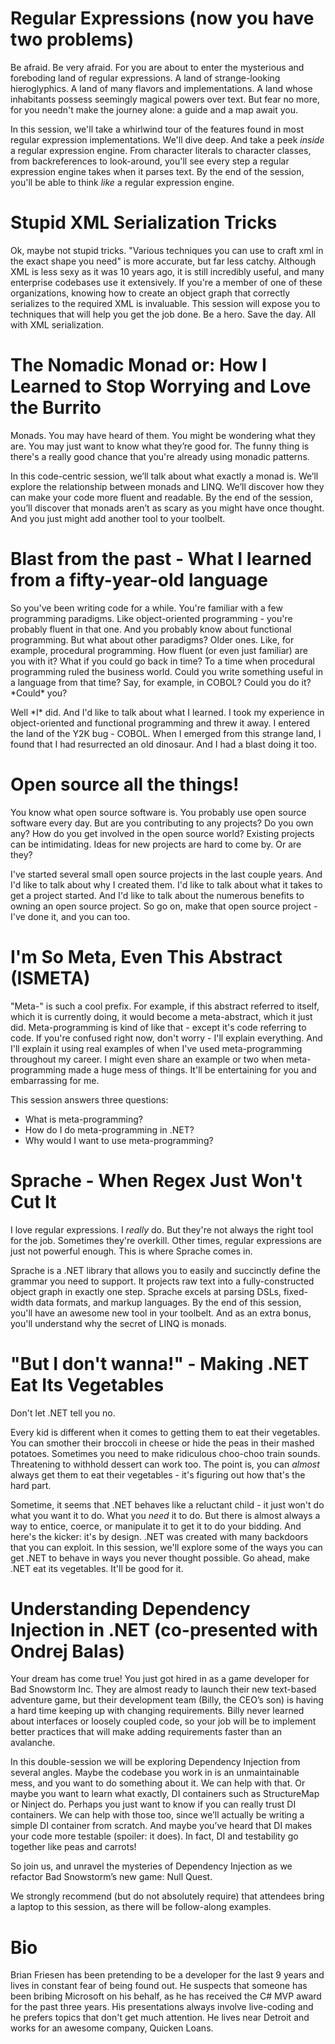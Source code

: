 Regular Expressions (now you have two problems)
=================================================

Be afraid. Be very afraid. For you are about to enter the mysterious and foreboding land of regular expressions. A land of strange-looking hieroglyphics. A land of many flavors and implementations. A land whose inhabitants possess seemingly magical powers over text. But fear no more, for you needn't make the journey alone: a guide and a map await you.

In this session, we'll take a whirlwind tour of the features found in most regular expression implementations. We'll dive deep. And take a peek *inside* a regular expression engine. From character literals to character classes, from backreferences to look-around, you'll see every step a regular expression engine takes when it parses text. By the end of the session, you'll be able to think *like* a regular expression engine.

Stupid XML Serialization Tricks
===============================

Ok, maybe not stupid tricks. "Various techniques you can use to craft xml in the exact shape you need" is more accurate, but far less catchy. Although XML is less sexy as it was 10 years ago, it is still incredibly useful, and many enterprise codebases use it extensively. If you're a member of one of these organizations, knowing how to create an object graph that correctly serializes to the required XML is invaluable. This session will expose you to techniques that will help you get the job done. Be a hero. Save the day. All with XML serialization.

The Nomadic Monad or: How I Learned to Stop Worrying and Love the Burrito
=========================================================================

Monads. You may have heard of them. You might be wondering what they are. You may just want to know what they’re good for. The funny thing is there's a really good chance that you're already using monadic patterns.

In this code-centric session, we’ll talk about what exactly a monad is. We’ll explore the relationship between monads and LINQ. We’ll discover how they can make your code more fluent and readable. By the end of the session, you’ll discover that monads aren’t as scary as you might have once thought. And you just might add another tool to your toolbelt.

Blast from the past - What I learned from a fifty-year-old language
=========================================================================

So you've been writing code for a while. You're familiar with a few programming paradigms. Like object-oriented programming - you're probably fluent in that one. And you probably know about functional programming. But what about other paradigms? Older ones. Like, for example, procedural programming. How fluent (or even just familiar) are you with it? What if you could go back in time? To a time when procedural programming ruled the business world. Could you write something useful in a language from that time? Say, for example, in COBOL? Could you do it? \*Could\* you?

Well \*I\* did. And I'd like to talk about what I learned. I took my experience in object-oriented and functional programming and threw it away. I entered the land of the Y2K bug - COBOL. When I emerged from this strange land, I found that I had resurrected an old dinosaur. And I had a blast doing it too.

Open source all the things!
===========================

You know what open source software is. You probably use open source software every day. But are you contributing to any projects? Do you own any? How do you get involved in the open source world? Existing projects can be intimidating. Ideas for new projects are hard to come by. Or are they?

I've started several small open source projects in the last couple years. And I'd like to talk about why I created them. I'd like to talk about what it takes to get a project started. And I'd like to talk about the numerous benefits to owning an open source project. So go on, make that open source project - I've done it, and you can too.

I'm So Meta, Even This Abstract (ISMETA)
========================================
"Meta-" is such a cool prefix. For example, if this abstract referred to itself, which it is currently doing, it would become a meta-abstract, which it just did. Meta-programming is kind of like that - except it's code referring to code. If you're confused right now, don't worry - I'll explain everything. And I'll explain it using real examples of when I've used meta-programming throughout my career. I might even share an example or two when meta-programming made a huge mess of things. It'll be entertaining for you and embarrassing for me.

This session answers three questions:
 - What is meta-programming?
 - How do I do meta-programming in .NET?
 - Why would I want to use meta-programming?

Sprache - When Regex Just Won't Cut It
======================================

I love regular expressions. I *really* do. But they're not always the right tool for the job. Sometimes they're overkill. Other times, regular expressions are just not powerful enough. This is where Sprache comes in.

Sprache is a .NET library that allows you to easily and succinctly define the grammar you need to support. It projects raw text into a fully-constructed object graph in exactly one step. Sprache excels at parsing DSLs, fixed-width data formats, and markup languages. By the end of this session, you'll have an awesome new tool in your toolbelt. And as an extra bonus, you'll understand why the secret of LINQ is monads.

"But I don't wanna!" - Making .NET Eat Its Vegetables
=====================================================

Don't let .NET tell you no.

Every kid is different when it comes to getting them to eat their vegetables. You can smother their broccoli in cheese or hide the peas in their mashed potatoes. Sometimes you need to make ridiculous choo-choo train sounds. Threatening to withhold dessert can work too. The point is, you can *almost* always get them to eat their vegetables - it's figuring out how that's the hard part.

Sometime, it seems that .NET behaves like a reluctant child - it just won't do what you want it to do. What you *need* it to do. But there is almost always a way to entice, coerce, or manipulate it to get it to do your bidding. And here's the kicker: it's by design. .NET was created with many backdoors that you can exploit. In this session, we'll explore some of the ways you can get .NET to behave in ways you never thought possible. Go ahead, make .NET eat its vegetables. It'll be good for it.

Understanding Dependency Injection in .NET (co-presented with Ondrej Balas)
==========================================

Your dream has come true! You just got hired in as a game developer for Bad Snowstorm Inc. They are almost ready to launch their new text-based adventure game, but their development team (Billy, the CEO’s son) is having a hard time keeping up with changing requirements. Billy never learned about interfaces or loosely coupled code, so your job will be to implement better practices that will make adding requirements faster than an avalanche.

In this double-session we will be exploring Dependency Injection from several angles. Maybe the codebase you work in is an unmaintainable mess, and you want to do something about it. We can help with that. Or maybe you want to learn what exactly, DI containers such as StructureMap or Ninject do. Perhaps you just want to know if you can really trust DI containers. We can help with those too, since we’ll actually be writing a simple DI container from scratch. And maybe you’ve heard that DI makes your code more testable (spoiler: it does). In fact, DI and testability go together like peas and carrots!

So join us, and unravel the mysteries of Dependency Injection as we refactor Bad Snowstorm’s new game: Null Quest.

We strongly recommend (but do not absolutely require) that attendees bring a laptop to this session, as there will be follow-along examples.

Bio
===

Brian Friesen has been pretending to be a developer for the last 9 years and lives in constant fear of being found out. He suspects that someone has been bribing Microsoft on his behalf, as he has received the C# MVP award for the past three years. His presentations always involve live-coding and he prefers topics that don't get much attention. He lives near Detroit and works for an awesome company, Quicken Loans.
